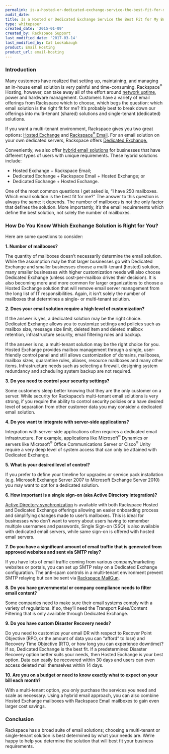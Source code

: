 ```yaml
---
permalink: is-a-hosted-or-dedicated-exchange-service-the-best-fit-for-my-business/
audit_date:
title: Is a Hosted or Dedicated Exchange Service the Best Fit for My Business?
type: whitepaper
created_date: '2015-01-09'
created_by: Rackspace Support
last_modified_date: '2017-03-14'
last_modified_by: Cat Lookabaugh
product: Email Hosting
product_url: email-hosting
---
```


### Introduction

Many customers have realized that setting up, maintaining, and managing
an in-house email solution is very painful and time-consuming.
Rackspace<sup>&reg;</sup> Hosting, however, can take away all of the effort
around [network
uptime](http://www.rackspace.com/whyrackspace/network/index.php), power
and hardware management. Customers have a variety of email offerings
from Rackspace which to choose, which begs the question: which email
solution is the right fit for me? It’s probably best to break down our
offerings into multi-tenant (shared) solutions and single-tenant
(dedicated) solutions.

If you want a multi-tenant environment, Rackspace gives you two great
options: [Hosted
Exchange](http://www.rackspace.com/apps/email_hosting/exchange_hosting/) and
[Rackspace<sup>&reg;</sup> Email](http://www.rackspace.com/email-hosting/webmail/).
For an email solution on your own dedicated servers, Rackspace
offers [D](http://www.rackspace.com/managed_hosting/services/dedicated_exchange.php)[edicated
Exchange.](http://www.rackspace.com/managed_hosting/services/dedicated_exchange.php)

Conveniently, we also offer [hybrid email
solutions](http://www.rackspace.com/email-hosting/webmail-exchange-hybrid/)
for businesses that have different types of users with unique
requirements. These hybrid solutions include:

-   Hosted Exchange + Rackspace Email;
-   Dedicated Exchange + Rackspace Email + Hosted Exchange; or
-   Dedicated Exchange + Hosted Exchange.

One of the most common questions I get asked is, “I have 250 mailboxes.
Which email solution is the best fit for me?” The answer to this
question is always the same: it depends. The number of mailboxes is not
the only factor that defines the solution. More importantly, it’s the
email requirements which define the best solution, not solely the number
of mailboxes.

### How Do You Know Which Exchange Solution is Right for You?

Here are some questions to consider:

**1. Number of mailboxes?**

The quantity of mailboxes doesn’t necessarily determine the email
solution. While the assumption may be that larger businesses go with
Dedicated Exchange and smaller businesses choose a multi-tenant (hosted)
solution, many smaller businesses with higher customization needs will
also choose Dedicated Exchange (unless cost-per-mailbox drives their
decision). It is also becoming more and more common for larger
organizations to choose a Hosted Exchange solution that will remove
email server management from the long list of IT responsibilities.
Again, it isn’t solely the number of mailboxes that determines a single-
or multi-tenant solution.

**2. Does your email solution require a high level of customization?**

If the answer is yes, a dedicated solution may be the right choice.
Dedicated Exchange allows you to customize settings and policies such as
mailbox size, message size limit, deleted item and deleted mailbox
retention, infrastructure security, email filtering rules and backup.

If the answer is no, a multi-tenant solution may be the right choice for
you. Hosted Exchange provides mailbox management through a single,
user-friendly control panel and still allows customization of domains,
mailboxes, mailbox sizes, quarantine rules, aliases, resource mailboxes
and many other items. Infrastructure needs such as selecting a firewall,
designing system redundancy and scheduling system backup are not
required.

**3. Do you need to control your security settings?**

Some customers sleep better knowing that they are the only customer on a
server. While security for Rackspace’s multi-tenant email solutions is
very strong, if you require the ability to control security policies or
a have desired level of separation from other customer data you may
consider a dedicated email solution.

**4. Do you want to integrate with server-side applications?**

Integration with server-side applications often requires a dedicated
email infrastructure. For example, applications like Microsoft<sup>&reg;</sup>
Dynamics or servers like Microsoft<sup>&reg;</sup> Office Communications Server
or Cisco<sup>&reg;</sup> Unity require a very deep level of system access that
can only be attained with Dedicated Exchange.

**5. What is your desired level of control?**

If you prefer to define your timeline for upgrades or service pack
installation (e.g. Microsoft Exchange Server 2007 to Microsoft Exchange
Server 2010) you may want to opt for a dedicated solution.

**6. How important is a single sign-on (aka Active Directory integration)?**

[Active Directory
synchronization](http://www.rackspace.com/blog/directory-sync-easy-active-directory-integration-for-your-email/)
is available with both Rackspace Hosted and Dedicated Exchange offerings
allowing an easier onboarding process and simplifying changes made to
user’s mailboxes. This is ideal for businesses who don’t want to worry
about users having to remember multiple usernames and passwords, Single
Sign-on (SSO) is also available with dedicated email servers, while same
sign-on is offered with hosted email servers.

**7. Do you have a significant amount of email traffic that is generated
from approved websites and sent via SMTP relay?**

If you have lots of email traffic coming from various company/marketing
websites or portals, you can set up SMTP relay on a Dedicated Exchange
configuration. The anti-spam controls in a multi-tenant environment
prevent SMTP relaying but can be sent via [Rackspace
MailGun](http://www.rackspace.com/mailgun/).

**8. Do you have governmental or company compliance needs to filter
email content?**

Some companies need to make sure their email systems comply with a
variety of regulations. If so, they’ll need the Transport Rules/Content
Filtering that is only available through Dedicated Exchange.

**9. Do you have custom Disaster Recovery needs?**

Do you need to customize your email DR with respect to Recover Point
Objective (RPO, or the amount of data you can “afford” to lose) and
Recovery Time Objective (RTO, or how long you can experience downtime)?
If so, Dedicated Exchange is the best fit. If a predetermined Disaster
Recovery option better suits your needs, then Hosted Exchange is your
best option. Data can easily be recovered within 30 days and users can
even access deleted mail themselves within 14 days.

**10. Are you on a budget or need to know exactly what to expect on your
bill each month?**

With a multi-tenant option, you only purchase the services you need and
scale as necessary. Using a hybrid email approach, you can also combine
Hosted Exchange mailboxes with Rackspace Email mailboxes to gain even
larger cost savings.

### Conclusion

Rackspace has a broad suite of email solutions; choosing a multi-tenant
or single-tenant solution is best determined by what your needs are.
We’re happy to help you determine the solution that will best fit your
business requirements.


